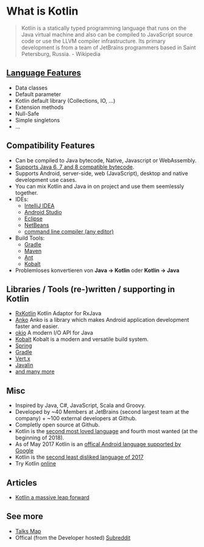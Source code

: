 ---
---

# What is Kotlin

> Kotlin is a statically typed programming language that runs on the Java virtual machine and also can be compiled to JavaScript source code or use the LLVM compiler infrastructure. Its primary development is from a team of JetBrains programmers based in Saint Petersburg, Russia. - Wikipedia

## [Language Features](language-features/00_Index.md)

* Data classes
* Default parameter
* Kotlin default library (Collections, IO, ...)
* Extension methods
* Null-Safe
* Simple singletons
* ...

## Compatibility Features

* Can be compiled to Java bytecode, Native, Javascript or WebAssembly.
* [Supports Java 6, 7 and 8 compatible bytecode](https://kotlinlang.org/docs/reference/faq.html).
* Supports Android, server-side, web (JavaScript), desktop and native development use cases.
* You can mix Kotlin and Java in on project and use them seemlessly together.
* IDEs:
  * [IntelliJ IDEA](https://kotlinlang.org/docs/tutorials/getting-started.html)
  * [Android Studio](https://kotlinlang.org/docs/tutorials/kotlin-android.html)
  * [Eclipse](https://kotlinlang.org/docs/tutorials/getting-started-eclipse.html)
  * [NetBeans](http://plugins.netbeans.org/plugin/68590/kotlin)
  * [command line compiler (any editor)](https://kotlinlang.org/docs/tutorials/command-line.html)
* Build Tools:
  * [Gradle](https://kotlinlang.org/docs/reference/using-gradle.html)
  * [Maven](https://kotlinlang.org/docs/reference/using-maven.html)
  * [Ant](https://kotlinlang.org/docs/reference/using-ant.html)
  * [Kobalt](http://beust.com/kobalt/home/index.html)
* Problemloses konvertieren von **Java -> Kotlin** oder **Kotlin -> Java**

## Libraries / Tools (re-)written / supporting in Kotlin

* [RxKotlin](https://github.com/ReactiveX/RxKotlin) Kotlin Adaptor for RxJava
* [Anko](https://github.com/Kotlin/anko) Anko is a library which makes Android application development faster and easier.
* [okio](https://github.com/square/okio) A modern I/O API for Java
* [Kobalt](https://github.com/cbeust/kobalt) Kobalt is a modern and versatile build system.
* [Spring](https://docs.spring.io/spring/docs/current/spring-framework-reference/languages.html#kotlin)
* [Gradle](https://github.com/gradle/kotlin-dsl)
* [Vert.x](https://vertx.io/)
* [Javalin](https://javalin.io/)
* [and many more](https://github.com/mcxiaoke/awesome-kotlin)

## Misc

* Inspired by Java, C#, JavaScript, Scala and Groovy.
* Developed by ~40 Members at JetBrains (second largest team at the company) + ~100 external developers at Github.
* Completly open source at Github.
* Kotlin is the [second most loved language](https://insights.stackoverflow.com/survey/2018/#most-loved-dreaded-and-wanted) and fourth most wanted (at the beginning of 2018).
* As of May 2017 Kotlin is an [offical Android language supported by Google](https://blog.jetbrains.com/kotlin/2017/05/kotlin-on-android-now-official/)
* Kotlin is the [second least disliked language of 2017](https://stackoverflow.blog/2017/10/31/disliked-programming-languages/)
* Try Kotlin [online](http://try.kotlinlang.org/)

## Articles

* [Kotlin a massive leap forward](https://proandroiddev.com/kotlin-a-massive-leap-forward-78251531f616)

## See more

* [Talks Map](http://kotlinlang.org/community/talks.html)
* Offical (from the Developer hosted) [Subreddit](https://www.reddit.com/r/Kotlin/)
